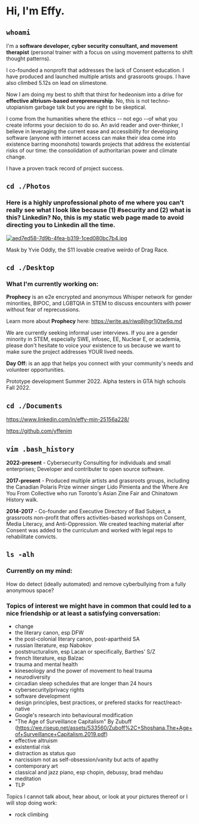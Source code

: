 # Hi, I'm Effy.
 

## `whoami` 

I'm a **software developer, cyber security consultant, and movement therapist** (personal trainer with a focus on using movement patterns to shift thought patterns). 

I co-founded a nonprofit that addresses the lack of Consent education. I have produced and launched multiple artists and grassroots groups. I have also climbed 5.12s on lead on slimestone. 

Now I am doing my best to shift that thirst for hedeonism into a drive for **effective altriusm-based enrepreneurship**. No, this is not techno-utopianism garbage talk but you are right to be skeptical. 

I come from the humanities where the ethics -- not ego --of what you create informs your decision to do so. An avid reader and over-thinker, I believe in leveraging the current ease and accessibility for developing software (anyone with internet access can make their idea come into existence barring moonshots) towards projects that address the existential risks of our time: the consolidation of authoritarian power and climate change.

I have a proven track record of project success.

## `cd ./Photos`

### Here is a highly unprofessional photo of me where you can't really see what I look like because (1) #security and (2) what is this? Linkedin? No, this is my static web page made to avoid directing you to Linkedin all the time. 

[![aed7ed58-7d9b-4fea-b319-1ced080bc7b4.jpg](https://i.postimg.cc/cCGGFs1j/aed7ed58-7d9b-4fea-b319-1ced080bc7b4.jpg)](https://postimg.cc/8J4Y5g6B)

Mask by Yvie Oddly, the S11 lovable creative weirdo of Drag Race.

## `cd ./Desktop`

### What I'm currently working on:

**Prophecy** is an e2e encrypted and anonymous Whisper network for gender minorities, BIPOC, and LGBTQIA in STEM to discuss encounters with power without fear of reprecussions. 

Learn more about **Prophecy** here: https://write.as/riwq8jhgr1j0tw6q.md

We are currently seeking informal user interviews. If you are a gender minority in STEM, especially SWE, infosec, EE, Nuclear E, or academia, please don't hesitate to voice your existence to us because we want to make sure the project addresses YOUR lived needs.

**Day Off:** is an app that helps you connect with your community's needs and volunteer opportunities. 

Prototype development Summer 2022. Alpha testers in GTA high schools Fall 2022.


## `cd ./Documents`

https://www.linkedin.com/in/effy-min-25156a228/

https://github.com/yffenim


## `vim .bash_history`

**2022-present** - Cybersecurity Consulting for individuals and small enterprises; Developer and contributer to open source software. 

**2017-present** - Produced multiple artists and grassroots groups, including the Canadian Polaris Prize winner singer Lido Pimienta and the Where Are You From Collective who run Toronto's Asian Zine Fair and Chinatown History walk. 

**2014-2017** - Co-founder and Executive Directory of Bad Subject, a grassroots non-profit that offers activities-based workshops on Consent, Media Literacy, and Anti-Oppression. We created teaching material after Consent was added to the curriculum and worked with legal reps to rehabilitate convicts.


## `ls -alh`

### Currently on my mind: 

How do detect (ideally automated) and remove cyberbullying from a fully anonymous space?

### Topics of interest we might have in common that could led to a nice friendship or at least a satisfying conversation:
- change
- the literary canon, esp DFW
- the post-colonial literary canon, post-apartheid SA
- russian literature, esp Nabokov
- poststructuralism, esp Lacan or specifically, Barthes' S/Z
- french literature, esp Balzac
- trauma and mental health
- kineseology and the power of movement to heal trauma
- neurodiversity
- circadian sleep schedules that are longer than 24 hours
- cybersecurity/privacy rights
- software development
- design principles, best practices, or prefered stacks for react/react-native
- Google's research into behavioural modification
- "The Age of Surveillance Capitalism" By Zubuff (https://we.riseup.net/assets/533560/Zuboff%2C+Shoshana.The+Age+of+Surveillance+Capitalism.2019.pdf)
- effective altruism
- existential risk
- distraction as status quo
- narcissism not as self-obsession/vanity but acts of apathy
- contemporary art
- classical and jazz piano, esp chopin, debussy, brad mehdau
- meditation
- TLP

Topics I cannot talk about, hear about, or look at your pictures thereof or I will stop doing work:
- rock climbing

